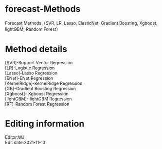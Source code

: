 # forecast-Methods
Forecast Methods（SVR, LR,  Lasso, ElasticNet, Gradient Boosting, Xgboost, lightGBM, Random Forest） 
# Method details    
[SVR]-Support Vector Regression    
[LR]-Logistic Regression    
[Lasso]-Lasso Regression     
[ENet]-ENet Regression     
[KernelRidge]-KernelRidge Regression   
[GB]-Gradient Boosting Regression    
[Xgboost]- Xgboost Regression   
[lightGBM]- lightGBM Regression   
[RF]-Random Forest Regression    
  
# Editing information      
Editor:WJ                                       
Edit date:2021-11-13    

